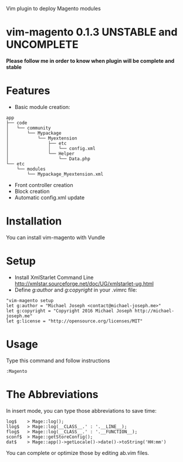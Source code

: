 Vim plugin to deploy Magento modules

vim-magento 0.1.3 UNSTABLE and UNCOMPLETE
===========
**Please follow me in order to know when plugin will be complete and stable**

Features
===========
  - Basic module creation:
```
app
├── code
│   └── community
│       └── Mypackage
│           └── Myextension
│               ├── etc
│               │   └── config.xml
│               └── Helper
│                   └── Data.php
└── etc
    └── modules
        └── Mypackage_Myextension.xml
```
  - Front controller creation
  - Block creation
  - Automatic config.xml update


Installation
============
You can install vim-magento with Vundle

Setup
===========
- Install XmlStarlet Command Line http://xmlstar.sourceforge.net/doc/UG/xmlstarlet-ug.html
- Define *g:author* and *g:copyright* in your .vimrc file:
```
"vim-magento setup
let g:author = "Michael Joseph <contact@michael-joseph.me>"
let g:copyright = "Copyright 2016 Michael Joseph http://michael-joseph.me"
let g:license = "http://opensource.org/licenses/MIT"
```
Usage
===========
Type this command and follow instructions
```
:Magento
```
The Abbreviations
===========
In insert mode, you can type those abbreviations to save time:
```
log$    > Mage::log();
llog$   > Mage::log(__CLASS__.' : '.__LINE__);
flog$   > Mage::log(__CLASS__.' : '.__FUNCTION__);
sconf$  > Mage::getStoreConfig();
dat$    > Mage::app()->getLocale()->date()->toString('HH:mm')
```
You can complete or optimize those by editing ab.vim files.
